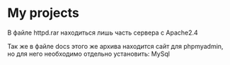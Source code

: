 # My projects

В файле httpd.rar находиться лишь часть сервера с Apache2.4

Так же в файле docs этого же архива находится сайт для phpmyadmin, но для него необходимо отдельно установить: MySql
